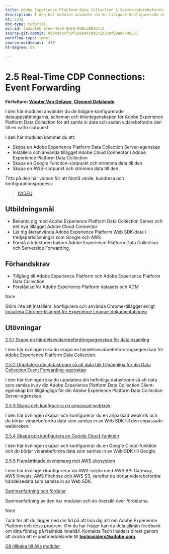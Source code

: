 ```yaml
---
title: Adobe Experience Platform Data Collection & Servervidarebefordran i realtid
description: I den här modulen använder du de tidigare konfigurerade datauppsättningarna, scheman och Adobe Experience Platform Data Collection Server-egenskapen för att samla in data och sedan vidarebefordrar du den till en valfri slutpunkt.
kt: 5342
doc-type: tutorial
exl-id: aa3ab1eb-6fee-4ea9-9a0d-0d8ca803d7c2
source-git-commit: 0dbcda0cfc9f199a44c845c1b5caf00a8d740251
workflow-type: tm+mt
source-wordcount: '479'
ht-degree: 0%

---
```


# 2.5 Real-Time CDP Connections: Event Forwarding

**Författare: [Wouter Van Geluwe](https://www.linkedin.com/in/woutervangeluwe/), [Clement Delalande](https://www.linkedin.com/in/clement-delalande/)**

I den här modulen använder du de tidigare konfigurerade datauppsättningarna, scheman och klientegenskapen för Adobe Experience Platform Data Collection för att samla in data och sedan vidarebefordra den till en valfri slutpunkt.

I den här modulen kommer du att:

- Skapa en Adobe Experience Platform Data Collection Server-egenskap
- Installera och använda tillägget Adobe Cloud Connector i Adobe Experience Platform Data Collection
- Skapa en Google Function-slutpunkt och strömma data till den
- Skapa en AWS-slutpunkt och strömma data till den

Titta på den här videon för att förstå värde, kundresa och konfigurationsprocess:

>[!VIDEO](https://video.tv.adobe.com/v/331987?quality=12&learn=on)

## Utbildningsmål

- Bekanta dig med Adobe Experience Platform Data Collection Server och det nya tillägget Adobe Cloud Connector
- Lär dig återanvända Adobe Experience Platform Web SDK-data i tredjepartslösningar som Google och AWS
- Förstå arkitekturen bakom Adobe Experience Platform Data Collection och Serverside Forwarding.

## Förhandskrav

- Tillgång till Adobe Experience Platform och Adobe Experience Platform Data Collection
- Förståelse för Adobe Experience Platform datasets och XDM

>[!NOTE]
>
>Glöm inte att installera, konfigurera och använda Chrome-tillägget enligt [Installera Chrome-tillägget för Experience League-dokumentationen](../../gettingstarted/gettingstarted/ex1.md)

## Utövningar

[2.5.1 Skapa en händelsevidarebefordringsegenskap för datainsamling](./ex1.md)

I den här övningen ska du skapa en händelsevidarebefordringsegenskap för Adobe Experience Platform Data Collection.

[2.5.2 Uppdatera din datastream så att data blir tillgängliga för din Data Collection Event Forwarding-egenskap](./ex2.md)

I den här övningen ska du uppdatera din befintliga datastream så att data som samlas in av din Adobe Experience Platform Data Collection Client-egenskap blir tillgängliga för din Adobe Experience Platform Data Collection Server-egenskap.

[2.5.3 Skapa och konfigurera en anpassad webkrok](./ex3.md)

I den här övningen skapar och konfigurerar du en anpassad webkrok och du börjar vidarebefordra data som samlas in av Web SDK till den anpassade webkroken.

[2.5.4 Skapa och konfigurera en Google Cloud-funktion](./ex4.md)

I den här övningen skapar och konfigurerar du en Google Cloud-funktion och du börjar vidarebefordra data som samlas in av Web SDK till Google.

[2.5.5 Framåtriktade evenemang mot AWS ekosystem](./ex5.md)

I den här övningen konfigurerar du AWS-miljön med AWS API Gateway, AWS Kinesis, AWS Firehose och AWS S3, varefter du börjar vidarebefordra händelsedata som samlas in av Web SDK.

[Sammanfattning och fördelar](./summary.md)

Sammanfattning av den här modulen och en översikt över fördelarna.

>[!NOTE]
>
>Tack för att du lägger ned din tid på att lära dig allt om Adobe Experience Platform och dess program. Om du har frågor kan du dela allmän feedback om dina förslag på framtida innehåll. Kontakta Tech Insiders direkt genom att skicka ett e-postmeddelande till **techinsiders@adobe.com**.

[Gå tillbaka till Alla moduler](../../../overview.md)
